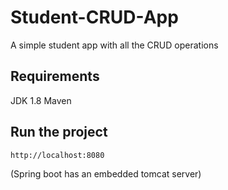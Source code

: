 # Student-CRUD-App
A simple student app with all the CRUD operations

## Requirements

JDK 1.8
Maven

## Run the project
```
http://localhost:8080 
```
(Spring boot has an embedded tomcat server)

